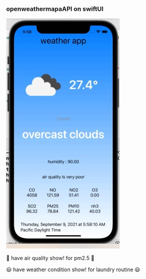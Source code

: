 ### openweathermapaAPI on swiftUI

![](weatherapp.jpg)

🤢 have air quality show! for pm2.5 🤢

😃 have weather condition show! for laundry routine 😃
